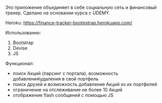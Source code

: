 Это приложение объединяет в себе социальную сеть и финансовый трекер.
Сделано на основании курса с UDEMY.

Heroku: https://finance-tracker-bootestrap.herokuapp.com/ 

Использованно:
1) Bootstrap
2) Devise
3) JS

Функционал:
 - поиск Акций (парсинг с портала), возможность добавления\удаления в свой портфель
 - поиск друзей и возможность добавления Акций из их портфелей
 - ограничение на отслеживание не более 10 Акций
 - отображение flash сообщений с помощью JS
 
 
